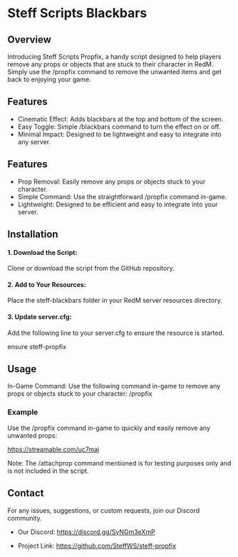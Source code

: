 # Steff Scripts Blackbars

## Overview
Introducing Steff Scripts Propfix, a handy script designed to help players remove any props or objects that are stuck to their character in RedM. Simply use the /propfix command to remove the unwanted items and get back to enjoying your game.

## Features
- Cinematic Effect: Adds blackbars at the top and bottom of the screen.
- Easy Toggle: Simple /blackbars command to turn the effect on or off.
- Minimal Impact: Designed to be lightweight and easy to integrate into any server.

## Features
- Prop Removal: Easily remove any props or objects stuck to your character.
- Simple Command: Use the straightforward /propfix command in-game.
- Lightweight: Designed to be efficient and easy to integrate into your server.

## Installation
#### 1. Download the Script:
Clone or download the script from the GitHub repository.

#### 2. Add to Your Resources:
Place the steff-blackbars folder in your RedM server resources directory.

#### 3. Update server.cfg:
Add the following line to your server.cfg to ensure the resource is started.

ensure steff-propfix

## Usage
In-Game Command:
Use the following command in-game to remove any props or objects stuck to your character:
/propfix

### Example
Use the /propfix command in-game to quickly and easily remove any unwanted props:

https://streamable.com/uc7maj

Note: The /attachprop command mentioned is for testing purposes only and is not included in the script.

## Contact
For any issues, suggestions, or custom requests, join our Discord community.

- Our Discord: https://discord.gg/SyNGm3eXmP

- Project Link: https://github.com/SteffWS/steff-propfix
